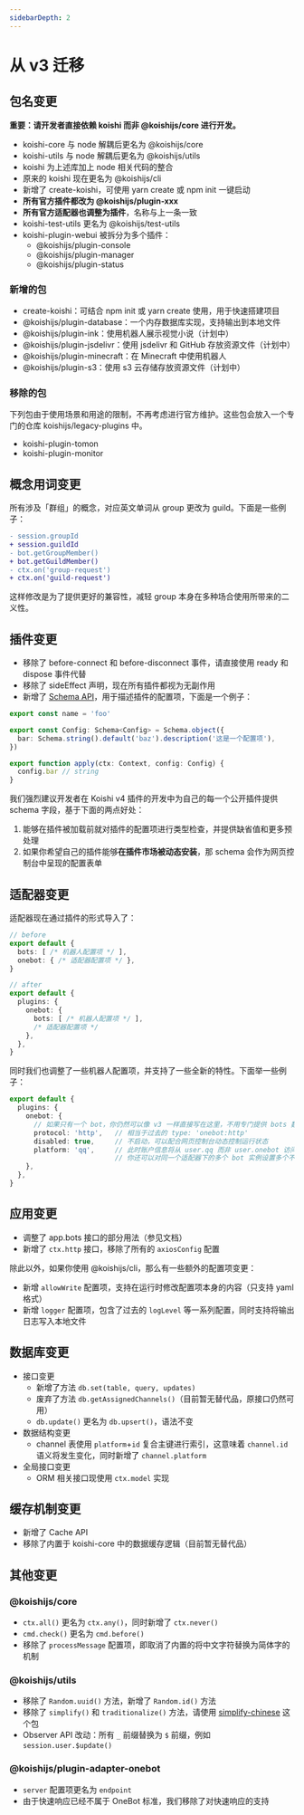```yaml
---
sidebarDepth: 2
---
```


# 从 v3 迁移

## 包名变更

**重要：请开发者直接依赖 koishi 而非 @koishijs/core 进行开发。**

- koishi-core 与 node 解耦后更名为 @koishijs/core
- koishi-utils 与 node 解耦后更名为 @koishijs/utils
- koishi 为上述库加上 node 相关代码的整合
- 原来的 koishi 现在更名为 @koishijs/cli
- 新增了 create-koishi，可使用 yarn create 或 npm init 一键启动
- **所有官方插件都改为 @koishijs/plugin-xxx**
- **所有官方适配器也调整为插件**，名称与上一条一致
- koishi-test-utils 更名为 @koishijs/test-utils
- koishi-plugin-webui 被拆分为多个插件：
  - @koishijs/plugin-console
  - @koishijs/plugin-manager
  - @koishijs/plugin-status

### 新增的包

- create-koishi：可结合 npm init 或 yarn create 使用，用于快速搭建项目
- @koishijs/plugin-database：一个内存数据库实现，支持输出到本地文件
- @koishijs/plugin-ink：使用机器人展示视觉小说（计划中）
- @koishijs/plugin-jsdelivr：使用 jsdelivr 和 GitHub 存放资源文件（计划中）
- @koishijs/plugin-minecraft：在 Minecraft 中使用机器人
- @koishijs/plugin-s3：使用 s3 云存储存放资源文件（计划中）

### 移除的包

下列包由于使用场景和用途的限制，不再考虑进行官方维护。这些包会放入一个专门的仓库 koishijs/legacy-plugins 中。

- koishi-plugin-tomon
- koishi-plugin-monitor

## 概念用词变更

所有涉及「群组」的概念，对应英文单词从 group 更改为 guild。下面是一些例子：

```diff
- session.groupId
+ session.guildId
- bot.getGroupMember()
+ bot.getGuildMember()
- ctx.on('group-request')
+ ctx.on('guild-request')
```

这样修改是为了提供更好的兼容性，减轻 group 本身在多种场合使用所带来的二义性。

## 插件变更

- 移除了 before-connect 和 before-disconnect 事件，请直接使用 ready 和 dispose 事件代替
- 移除了 sideEffect 声明，现在所有插件都视为无副作用
- 新增了 [Schema API](./schema.md)，用于描述插件的配置项，下面是一个例子：

```ts
export const name = 'foo'

export const Config: Schema<Config> = Schema.object({
  bar: Schema.string().default('baz').description('这是一个配置项'),
})

export function apply(ctx: Context, config: Config) {
  config.bar // string
}
```

我们强烈建议开发者在 Koishi v4 插件的开发中为自己的每一个公开插件提供 schema 字段，基于下面的两点好处：

1. 能够在插件被加载前就对插件的配置项进行类型检查，并提供缺省值和更多预处理
2. 如果你希望自己的插件能够**在插件市场被动态安装**，那 schema 会作为网页控制台中呈现的配置表单

## 适配器变更

适配器现在通过插件的形式导入了：

```ts koishi.config.ts
// before
export default {
  bots: [ /* 机器人配置项 */ ],
  onebot: { /* 适配器配置项 */ },
}

// after
export default {
  plugins: {
    onebot: {
      bots: [ /* 机器人配置项 */ ],
      /* 适配器配置项 */
    },
  },
}
```

同时我们也调整了一些机器人配置项，并支持了一些全新的特性。下面举一些例子：

```ts koishi.config.ts
export default {
  plugins: {
    onebot: {
      // 如果只有一个 bot，你仍然可以像 v3 一样直接写在这里，不用专门提供 bots 数组
      protocol: 'http',   // 相当于过去的 type: 'onebot:http'
      disabled: true,     // 不启动，可以配合网页控制台动态控制运行状态
      platform: 'qq',     // 此时账户信息将从 user.qq 而非 user.onebot 访问
                          // 你还可以对同一个适配器下的多个 bot 实例设置多个不同的平台
    },
  },
}
```

## 应用变更

- 调整了 app.bots 接口的部分用法（参见文档）
- 新增了 `ctx.http` 接口，移除了所有的 `axiosConfig` 配置

除此以外，如果你使用 @koishijs/cli，那么有一些额外的配置项变更：

- 新增 `allowWrite` 配置项，支持在运行时修改配置项本身的内容（只支持 yaml 格式）
- 新增 `logger` 配置项，包含了过去的 `logLevel` 等一系列配置，同时支持将输出日志写入本地文件

## 数据库变更

- 接口变更
  - 新增了方法 `db.set(table, query, updates)`
  - 废弃了方法 `db.getAssignedChannels()`（目前暂无替代品，原接口仍然可用）
  - `db.update()` 更名为 `db.upsert()`，语法不变
- 数据结构变更
  - channel 表使用 `platform`+`id` 复合主键进行索引，这意味着 `channel.id` 语义将发生变化，同时新增了 `channel.platform`
- 全局接口变更
  - ORM 相关接口现使用 `ctx.model` 实现

## 缓存机制变更

- 新增了 Cache API
- 移除了内置于 koishi-core 中的数据缓存逻辑（目前暂无替代品）

## 其他变更

### @koishijs/core

- `ctx.all()` 更名为 `ctx.any()`，同时新增了 `ctx.never()`
- `cmd.check()` 更名为 `cmd.before()`
- 移除了 `processMessage` 配置项，即取消了内置的将中文字符替换为简体字的机制

### @koishijs/utils

- 移除了 `Random.uuid()` 方法，新增了 `Random.id()` 方法
- 移除了 `simplify()` 和 `traditionalize()` 方法，请使用 [simplify-chinese](https://www.npmjs.com/package/simplify-chinese) 这个包
- Observer API 改动：所有 `_` 前缀替换为 `$` 前缀，例如 `session.user.$update()`

### @koishijs/plugin-adapter-onebot

- `server` 配置项更名为 `endpoint`
- 由于快速响应已经不属于 OneBot 标准，我们移除了对快速响应的支持
